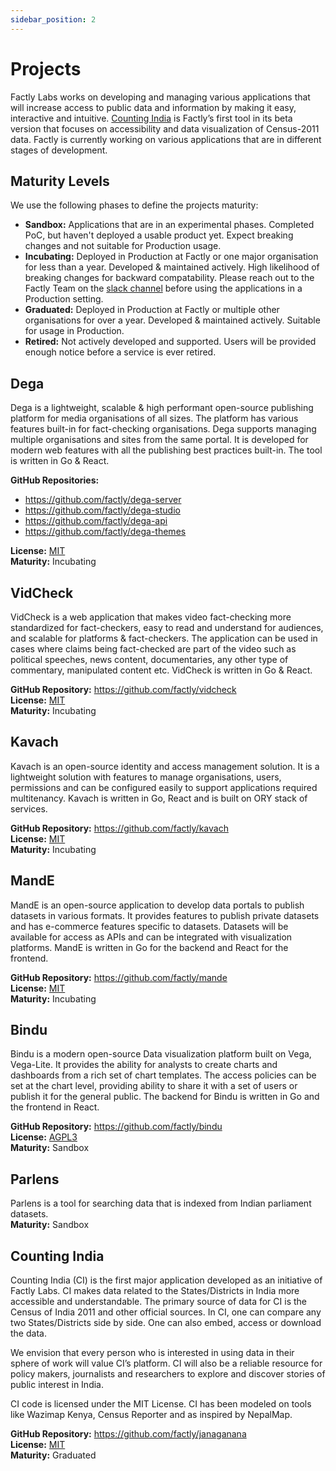 ```yaml
---
sidebar_position: 2
---
```


# Projects

Factly Labs works on developing and managing various applications that will increase access to public data and information by making it easy, interactive and intuitive. [Counting India](https://countingindia.com) is Factly’s first tool in its beta version that focuses on accessibility and data visualization of Census-2011 data. Factly is currently working on various applications that are in different stages of development.

## Maturity Levels

We use the following phases to define the projects maturity:

- **Sandbox:** Applications that are in an experimental phases. Completed PoC, but haven't deployed a usable product yet. Expect breaking changes and not suitable for Production usage.
- **Incubating:** Deployed in Production at Factly or one major organisation for less than a year. Developed & maintained actively. High likelihood of breaking changes for backward compatability. Please reach out to the Factly Team on the [slack channel](https://slack.factly.org) before using the applications in a Production setting.
- **Graduated:** Deployed in Production at Factly or multiple other organisations for over a year. Developed & maintained actively. Suitable for usage in Production.
- **Retired:** Not actively developed and supported. Users will be provided enough notice before a service is ever retired.

## Dega

Dega is a lightweight, scalable & high performant open-source publishing platform for media organisations of all sizes. The platform has various features built-in for fact-checking organisations. Dega supports managing multiple organisations and sites from the same portal. It is developed for modern web features with all the publishing best practices built-in. The tool is written in Go & React.

**GitHub Repositories:**
- https://github.com/factly/dega-server
- https://github.com/factly/dega-studio
- https://github.com/factly/dega-api
- https://github.com/factly/dega-themes

**License:** [MIT](https://github.com/factly/dega/blob/master/LICENSE) <br/>
**Maturity:** Incubating

## VidCheck

VidCheck is a web application that makes video fact-checking more standardized for fact-checkers, easy to read and understand for audiences, and scalable for platforms & fact-checkers. The application can be used in cases where claims being fact-checked are part of the video such as political speeches, news content, documentaries, any other type of commentary, manipulated content etc. VidCheck is written in Go & React.

**GitHub Repository:** https://github.com/factly/vidcheck <br/>
**License:** [MIT](https://github.com/factly/vidcheck/blob/develop/LICENSE) <br/>
**Maturity:** Incubating

## Kavach

Kavach is an open-source identity and access management solution. It is a lightweight solution with features to manage organisations, users, permissions and can be configured easily to support applications required multitenancy. Kavach is written in Go, React and is built on ORY stack of services.

**GitHub Repository:** https://github.com/factly/kavach <br/>
**License:** [MIT](https://github.com/factly/kavach/blob/develop/LICENSE) <br/>
**Maturity:** Incubating

## MandE

MandE is an open-source application to develop data portals to publish datasets in various formats. It provides features to publish private datasets and has e-commerce features specific to datasets. Datasets will be available for access as APIs and can be integrated with visualization platforms. MandE is written in Go for the backend and React for the frontend.

**GitHub Repository:** https://github.com/factly/mande <br/>
**License:** [MIT](https://github.com/factly/mande/blob/develop/LICENSE) <br/>
**Maturity:** Incubating

## Bindu

Bindu is a modern open-source Data visualization platform built on Vega, Vega-Lite. It provides the ability for analysts to create charts and dashboards from a rich set of chart templates. The access policies can be set at the chart level, providing ability to share it with a set of users or publish it for the general public. The backend for Bindu is written in Go and the frontend in React.

**GitHub Repository:** https://github.com/factly/bindu <br/>
**License:** [AGPL3](https://github.com/factly/bindu/blob/develop/LICENSE) <br/>
**Maturity:** Sandbox

## Parlens

Parlens is a tool for searching data that is indexed from Indian parliament datasets. <br/>
**Maturity:** Sandbox

## Counting India

Counting India (CI) is the first major application developed as an initiative of Factly Labs. CI makes data related to the States/Districts in India more accessible and understandable. The primary source of data for CI is the Census of India 2011 and other official sources. In CI, one can compare any two States/Districts side by side. One can also embed, access or download the data.

We envision that every person who is interested in using data in their sphere of work will value CI’s platform. CI will also be a reliable resource for policy makers, journalists and researchers to explore and discover stories of public interest in India.

CI code is licensed under the MIT License. CI has been modeled on tools like Wazimap Kenya, Census Reporter and as inspired by NepalMap.

**GitHub Repository:** https://github.com/factly/janaganana <br/>
**License:** [MIT](https://github.com/factly/janaganana/blob/master/LICENSE) <br/>
**Maturity:** Graduated